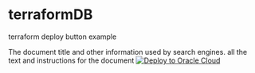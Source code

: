 # terraformDB
terraform deploy button example
<html>
    <head>
        The document title and other information used by search engines.
    </head>
    <body>
        all the text and instructions for the document
         <a 
href="https://cloud.oracle.com/resourcemanager/stacks/create
&zipUrl=https://github.com/RawanAk/terraformDB/releases/download/v1.2.1/converged-db-mkplc-freetier.zip" 
target="_blank">
  <img 
src="https://oci-resourcemanager-plugin.plugins.oci.oraclecloud.com/latest/deploy-to-oracle-cloud.svg" 
alt="Deploy to Oracle Cloud"/>
</a>    
        </body>

</html> 
